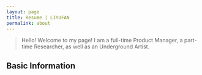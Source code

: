 ```yaml
---
layout: page
title: Resume | LIYUFAN
permalink: about
---
```


> Hello! Welcome to my page! 
> I am a full-time Product Manager, a part-time Researcher, as well as an Underground Artist.


## Basic Information
